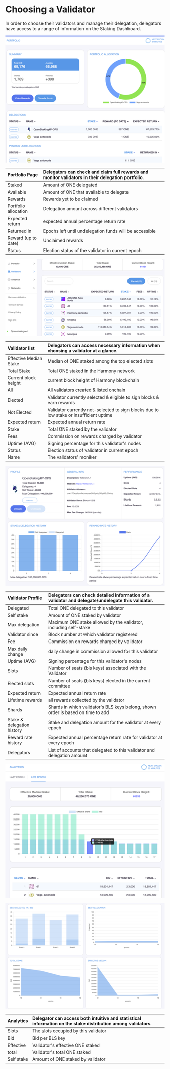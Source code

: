 # Choosing a Validator

In order to choose their validators and manage their delegation, delegators have access to a range of information on the Staking Dashboard.

![Screen zoomed for demonstration purpose.](../.gitbook/assets/image%20%28155%29.png)

| **Portfolio Page** | Delegators can check and claim full rewards  and monitor validators in their delegation portfolio.  |
| :--- | :--- |
| Staked | Amount of ONE delegated |
| Available | Amount of ONE that available to delegate |
| Rewards | Rewards yet to be claimed |
| Portfolio allocation | Delegation amount across different validators |
| Expected return | expected annual percentage return rate |
| Returned in | Epochs left until undelegation funds will be accessible |
| Reward \(up to date\)  | Unclaimed rewards |
| Status  | Election status of the validator in current epoch |



![Screen shot is zoomed for demonstration purpose.](../.gitbook/assets/image%20%2874%29.png)

| **Validator list** | Delegators can access necessary information when choosing a validator at a glance. |
| :--- | :--- |
| Effective Median Stake | Median of ONE staked among the top elected slots |
| Total Stake | Total ONE staked in the Harmony network  |
| Current block height | current block height of Harmony blockchain |
| All | All validators created & listed onchain |
| Elected | Validator currently selected & eligible to sign blocks & earn rewards |
| Not Elected | Validator currently not-selected to sign blocks due to low stake or insufficient uptime |
| Expected return | Expected annual return rate |
| Stake | Total ONE staked by the validator |
| Fees | Commission on rewards charged by validator  |
| Uptime \(AVG\) | Signing percentage for this validator's nodes  |
| Status | Election status of validator in current epoch  |
| Name | The validators' moniker |



![Screen zoomed for demonstration purpose.](../.gitbook/assets/image%20%28165%29.png)

| **Validator Profile** | Delegators can check detailed information of a validator and delegate/undelegate this validator. |
| :--- | :--- |
| Delegated | Total ONE delegated to this validator |
| Self stake | Amount of ONE staked by validator |
| Max delegation | Maximum ONE stake allowed by the validator, including self-stake |
| Validator since | Block number at which validator registered |
| Fee | Commission on rewards charged by validator |
| Max daily change | daily change in commission allowed for this validator |
| Uptime \(AVG\) | Signing percentage for this validator's nodes |
| Slots | Number of seats \(bls keys\) associated with the Validator |
| Elected slots | Number of seats \(bls keys\) elected in the current committee |
| Expected return | Expected annual return rate |
| Lifetime rewards | all rewards collected by the validator |
| Shards | Shards in which validator's BLS keys belong, shown order is based on time to add |
| Stake & delegation history | Stake and delegation amount for the validator at every epoch |
| Reward rate history | Expected annual percentage return rate for validator at every epoch |
| Delegators | List of accounts that delegated to this validator and delegation amount |



![](../.gitbook/assets/image%20%28180%29.png)

![](../.gitbook/assets/image%20%28169%29.png)

| **Analytics** | Delegator can access both intuitive and statistical information on the stake distribution among validators. |
| :--- | :--- |
| Slots | The slots occupied by this validator |
| Bid | Bid per BLS key |
| Effective | Validator's effective ONE staked |
| total | Validator's total ONE staked |
| Self stake | Amount of ONE staked by validator |

